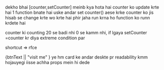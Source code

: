   dekho bhai [counter,setCounter] meinb kya hota hai counter ko update krte hai 1 function bnate hai uske andar set counter() aese krke counter ko jis hisab se change krte wo krte hai
  phir jaha run krna ho function ko runn krdete hai

<!-- Asssignment 1 -->
counter ki counting 20 se badi nhi 0 se kamm nhi,
if lgaya setCounter =counter kr diya extreme condition par

shortcut => rfce

{btnText || "visit me" } ye hm card ke andar deskte pr readability kmm hojauyegi iisse achha props mein hi dede
